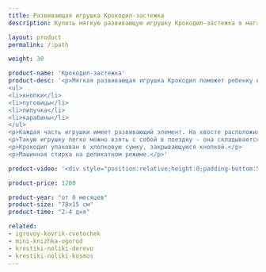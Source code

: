 ```yaml
---
title: Развивающая игрушка Крокодил-застежка
description: Купить мягкую развивающую игрушку Крокодил-застежка в магазине KiddyTrick

layout: product
permalink: /:path

weight: 30

product-name: 'Крокодил-застежка'
product-desc: '<p>Мягкая развивающая игрушка Крокодил поможет ребенку в развитии мелкой моторики. 5 частей крокодила соединяются застежками:</p>
<ul>
<li>кнопки</li>
<li>пуговицы</li>
<li>липучка</li>
<li>карабины</li>
</ul>
<p>Каждая часть игрушки имеет развивающий элемент. На хвосте расположился кармашек на молнии, в котором спрятался малыш-крокодиленок. На средних частях имеются шнуровка, вращающийся диск и бусины на нитях. Весь крокодил сшит из хлопка, а глаза и зубы - из фетра.</p>
<p>Такую игрушку легко можно взять с собой в поездку - она складывается до компактного размера и может на долгое время занять малыша.</p>
<p>Крокодил упакован в хлопковую сумку, закрывающуюся кнопкой.</p>
<p>Машинная стирка на деликатном режиме.</p>'

product-video: '<div style="position:relative;height:0;padding-bottom:56.25%"><iframe src="https://www.youtube.com/embed/B0FrdcOhTEY?ecver=2" width="640" height="360" frameborder="0" style="position:absolute;width:100%;height:100%;left:0" allowfullscreen></iframe></div>'

product-price: 1200

product-year: "от 0 месяцев"
product-size: "78х15 см"
product-time: "2-4 дня"

related:
- igrovoy-kovrik-cvetochek
- mini-knizhka-ogorod
- krestiki-noliki-derevo
- krestiki-noliki-kosmos
---
```

	